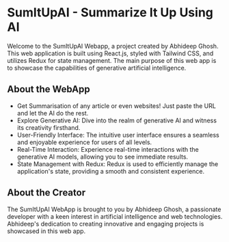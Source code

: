 # SumItUpAI - Summarize It Up Using AI

Welcome to the SumItUpAI Webapp, a project created by Abhideep Ghosh. This web application is built using React.js, styled with Tailwind CSS, and utilizes Redux for state management. The main purpose of this web app is to showcase the capabilities of generative artificial intelligence.

## About the WebApp

- Get Summarisation of any article or even websites! Just paste the URL and let the AI do the rest.
- Explore Generative AI: Dive into the realm of generative AI and witness its creativity firsthand.
- User-Friendly Interface: The intuitive user interface ensures a seamless and enjoyable experience for users of all levels.
- Real-Time Interaction: Experience real-time interactions with the generative AI models, allowing you to see immediate results.
- State Management with Redux: Redux is used to efficiently manage the application's state, providing a smooth and consistent experience.

## About the Creator

The SumItUpAI WebApp is brought to you by Abhideep Ghosh, a passionate developer with a keen interest in artificial intelligence and web technologies. Abhideep's dedication to creating innovative and engaging projects is showcased in this web app.
